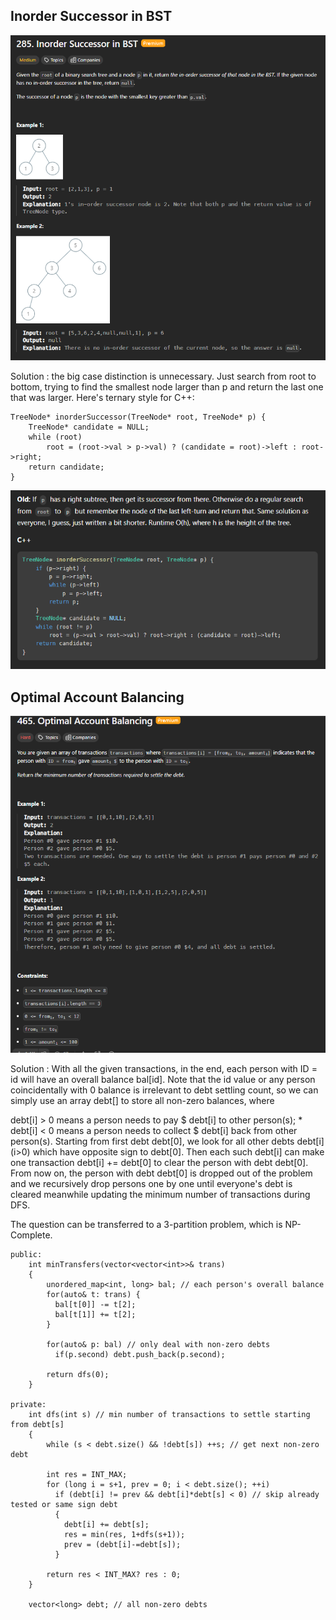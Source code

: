 ## Inorder Successor in BST
![alt text](/QuesBank/Microsoft/images/image1a.png)

Solution : the big case distinction is unnecessary. Just search from root to bottom, trying to find the smallest node larger than p and return the last one that was larger. Here's ternary style for C++:
```
TreeNode* inorderSuccessor(TreeNode* root, TreeNode* p) {
    TreeNode* candidate = NULL;
    while (root)
        root = (root->val > p->val) ? (candidate = root)->left : root->right;
    return candidate;
}
```
![alt text](/QuesBank/Microsoft/images/image1b.png)

## Optimal Account Balancing
![alt text](/QuesBank/Microsoft/images/image2a.png)

Solution :
With all the given transactions, in the end, each person with ID = id will have an overall balance bal[id]. Note that the id value or any person coincidentally with 0 balance is irrelevant to debt settling count, so we can simply use an array debt[] to store all non-zero balances, where

debt[i] > 0 means a person needs to pay $ debt[i] to other person(s); * debt[i] < 0 means a person needs to collect $ debt[i] back from other person(s).
Starting from first debt debt[0], we look for all other debts debt[i] (i>0) which have opposite sign to debt[0]. Then each such debt[i] can make one transaction debt[i] += debt[0] to clear the person with debt debt[0]. From now on, the person with debt debt[0] is dropped out of the problem and we recursively drop persons one by one until everyone's debt is cleared meanwhile updating the minimum number of transactions during DFS.

The question can be transferred to a 3-partition problem, which is NP-Complete.


```
public:
    int minTransfers(vector<vector<int>>& trans) 
	{
        unordered_map<int, long> bal; // each person's overall balance
        for(auto& t: trans) {
		  bal[t[0]] -= t[2];
		  bal[t[1]] += t[2];
		}
		
        for(auto& p: bal) // only deal with non-zero debts
		  if(p.second) debt.push_back(p.second);
		  
        return dfs(0);
    }
    
private:
    int dfs(int s) // min number of transactions to settle starting from debt[s]
	{ 
    	while (s < debt.size() && !debt[s]) ++s; // get next non-zero debt
		
    	int res = INT_MAX;
    	for (long i = s+1, prev = 0; i < debt.size(); ++i)
    	  if (debt[i] != prev && debt[i]*debt[s] < 0) // skip already tested or same sign debt
		  {
		    debt[i] += debt[s]; 
			res = min(res, 1+dfs(s+1)); 
			prev = (debt[i]-=debt[s]);
		  }
    	    
    	return res < INT_MAX? res : 0;
    }
    
    vector<long> debt; // all non-zero debts
```



